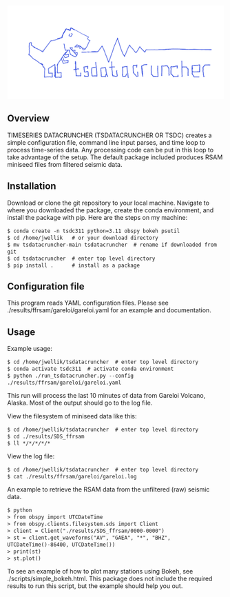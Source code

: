 <img src="https://github.com/jwellik/tsdatacruncher/blob/main/img/trex.png" width=1210 alt="TREX!" />

## Overview
TIMESERIES DATACRUNCHER (TSDATACRUNCHER OR TSDC) creates a simple configuration file, command line input parses, and time loop to process time-series data. Any processing code can be put in this loop to take advantage of the setup. The default package included produces RSAM miniseed files from filtered seismic data.

## Installation
Download or clone the git repository to your local machine. Navigate to where you downloaded the package, create the conda environment, and install the package with pip. Here are the steps on my machine:


```
$ conda create -n tsdc311 python=3.11 obspy bokeh psutil
$ cd /home/jwellik   # or your download directory
$ mv tsdatacruncher-main tsdatacruncher  # rename if downloaded from git
$ cd tsdatacruncher  # enter top level directory
$ pip install .      # install as a package 
```

## Configuration file
This program reads YAML configuration files.
Please see ./results/ffrsam/gareloi/gareloi.yaml for an example and documentation.


## Usage
Example usage:
```
$ cd /home/jwellik/tsdatacruncher  # enter top level directory
$ conda activate tsdc311  # activate conda environment
$ python ./run_tsdatacruncher.py --config ./results/ffrsam/gareloi/gareloi.yaml
```

This run will process the last 10 minutes of data from Gareloi Volcano, Alaska. Most of the output should go to the log file.

View the filesystem of miniseed data like this:
```
$ cd /home/jwellik/tsdatacruncher  # enter top level directory
$ cd ./results/SDS_ffrsam
$ ll */*/*/*/*
```

View the log file:
```
$ cd /home/jwellik/tsdatacruncher  # enter top level directory
$ cat ./results/ffrsam/gareloi/gareloi.log
```

An example to retrieve the RSAM data from the unfiltered (raw) seismic data.
```
$ python
> from obspy import UTCDateTime
> from obspy.clients.filesystem.sds import Client
> client = Client("./results/SDS_ffrsam/0000-0000")
> st = client.get_waveforms("AV", "GAEA", "*", "BHZ", UTCDateTime()-86400, UTCDateTime())
> print(st)
> st.plot()
```

To see an example of how to plot many stations using Bokeh, see ./scripts/simple_bokeh.html. This package does not include the required results to run this script, but the example should help you out.
